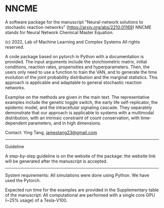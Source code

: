 # NNCME
A software package for the manuscript "Neural-network solutions to stochastic reaction networks" (https://arxiv.org/abs/2210.01169)
NNCME stands for Neural Network Chemical Master Equation.

(c) 2022, Lab of Machine Learning and Complex Systems
All rights reserved. 

A code package based on pytorch in Python with a documentation is provided. The input arguments include the stoichiometric  matrix, initial conditions, reaction rates, propensities and hyperparameters. Then, the users only need to use a function to train the VAN, and to generate the time evolution of the joint probability distribution and the marginal statistics. This approach is applicable and adaptable to general stochastic reaction networks.

Examplse on the methods are given in the main text. The representative examples include the genetic toggle switch, the early life self-replicator, the epidemic model, and the intracellular signaling cascade. They separately demonstrate that our approach is applicable to systems with a multimodal distribution, with an intrinsic constraint of count conservation, with time-dependent parameters, and in high dimensions.

Contact: Ying Tang, jamestang23@gmail.com

--------------------------------------------------------------------------------------------------------------------------------------------

Guideline

A step-by-step guideline is on the website of the package: the website link will be generated after the manuscript is accepted. 

--------------------------------------------------------------------------------------------------------------------------------------------

System requirements: 
All simulations were done using Python.
We have used the Pytorch.

Expected run time for the examples are provided in the Supplementary table of the manuscript: All computational are performed with a single core GPU (~25% usage) of a Tesla-V100.
